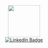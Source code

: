 <div align="center">
  
  <div id="header" align="center">
    <img src="https://media4.giphy.com/media/jfHRfhqipdl3ybvRn8/200w.gif?ep=v1_gifs_related&rid=200w.gif&ct=g" width="100"/>
  </div>
  
  <div id="badges">
    <a href="https://github.com/StefanBirsan">
     <img src="https://img.shields.io/badge/LinkedIn-blue?style=for-the-badge&logo=linkedin&logoColor=white" alt="LinkedIn Badge"/>
    </a>
  </div>
</div>
